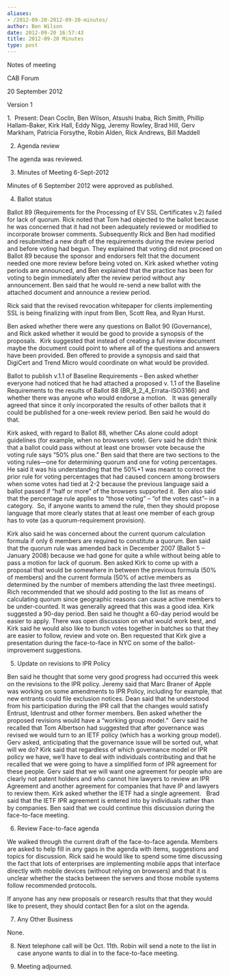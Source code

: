 ```yaml
---
aliases:
- /2012-09-20-2012-09-20-minutes/
author: Ben Wilson
date: 2012-09-20 16:57:43
title: 2012-09-20 Minutes
type: post
---
```


Notes of meeting

CAB Forum

20 September 2012

Version 1

1.  Present: Dean Coclin, Ben Wilson, Atsushi Inaba, Rich Smith, Phillip Hallam-Baker, Kirk Hall, Eddy Nigg, Jeremy Rowley, Brad Hill, Gerv Markham, Patricia Forsythe, Robin Alden, Rick Andrews, Bill Maddell

2. Agenda review

The agenda was reviewed.

3. Minutes of Meeting 6-Sept-2012

Minutes of 6 September 2012 were approved as published.

4. Ballot status

Ballot 89 (Requirements for the Processing of EV SSL Certificates v.2) failed for lack of quorum. Rick noted that Tom had objected to the ballot because he was concerned that it had not been adequately reviewed or modified to incorporate browser comments. Subsequently Rick and Ben had modified and resubmitted a new draft of the requirements during the review period and before voting had begun. They explained that voting did not proceed on Ballot 89 because the sponsor and endorsers felt that the document needed one more review before being voted on. Kirk asked whether voting periods are announced, and Ben explained that the practice has been for voting to begin immediately after the review period without any announcement. Ben said that he would re-send a new ballot with the attached document and announce a review period.

Rick said that the revised revocation whitepaper for clients implementing SSL is being finalizing with input from Ben, Scott Rea, and Ryan Hurst.

Ben asked whether there were any questions on Ballot 90 (Governance), and Rick asked whether it would be good to provide a synopsis of the proposals.  Kirk suggested that instead of creating a full review document maybe the document could point to where all of the questions and answers have been provided. Ben offered to provide a synopsis and said that DigiCert and Trend Micro would coordinate on what would be provided.

Ballot to publish v.1.1 of Baseline Requirements – Ben asked whether everyone had noticed that he had attached a proposed v. 1.1 of the Baseline Requirements to the results of Ballot 88 (BR_9_2_4_Errata-ISO3166) and whether there was anyone who would endorse a motion.   It was generally agreed that since it only incorporated the results of other ballots that it could be published for a one-week review period. Ben said he would do that.

Kirk asked, with regard to Ballot 88, whether CAs alone could adopt guidelines (for example, when no browsers vote). Gerv said he didn’t think that a ballot could pass without at least one browser vote because the voting rule says “50% plus one.” Ben said that there are two sections to the voting rules—one for determining quorum and one for voting percentages. He said it was his understanding that the 50%+1 was meant to correct the prior rule for voting percentages that had caused concern among browsers when some votes had tied at 2-2 because the previous language said a ballot passed if “half or more” of the browsers supported it.  Ben also said that the percentage rule applies to “those voting” – “of the votes cast”– in a category.  So, if anyone wants to amend the rule, then they should propose language that more clearly states that at least one member of each group has to vote (as a quorum-requirement provision).

Kirk also said he was concerned about the current quorum calculation formula if only 6 members are required to constitute a quorum. Ben said that the quorum rule was amended back in December 2007 (Ballot 5 – January 2008) because we had gone for quite a while without being able to pass a motion for lack of quorum. Ben asked Kirk to come up with a proposal that would be somewhere in between the previous formula (50% of members) and the current formula (50% of active members as determined by the number of members attending the last three meetings). Rich recommended that we should add posting to the list as means of calculating quorum since geographic reasons can cause active members to be under-counted. It was generally agreed that this was a good idea. Kirk suggested a 90-day period. Ben said he thought a 60-day period would be easier to apply. There was open discussion on what would work best, and Kirk said he would also like to bunch votes together in batches so that they are easier to follow, review and vote on. Ben requested that Kirk give a presentation during the face-to-face in NYC on some of the ballot-improvement suggestions.

5. Update on revisions to IPR Policy

Ben said he thought that some very good progress had occurred this week on the revisions to the IPR policy. Jeremy said that Marc Braner of Apple was working on some amendments to IPR Policy, including for example, that new entrants could file exclusion notices. Dean said that he understood from his participation during the IPR call that the changes would satisfy Entrust, Identrust and other former members. Ben asked whether the proposed revisions would have a “working group model.”  Gerv said he recalled that Tom Albertson had suggested that after governance was revised we would turn to an IETF policy (which has a working group model). Gerv asked, anticipating that the governance issue will be sorted out, what will we do? Kirk said that regardless of which governance model or IPR policy we have, we’ll have to deal with individuals contributing and that he recalled that we were going to have a simplified form of IPR agreement for these people. Gerv said that we will want one agreement for people who are clearly not patent holders and who cannot hire lawyers to review an IPR Agreement and another agreement for companies that have IP and lawyers to review them. Kirk asked whether the IETF had a single agreement.   Brad said that the IETF IPR agreement is entered into by individuals rather than by companies. Ben said that we could continue this discussion during the face-to-face meeting.

6. Review Face-to-face agenda

We walked through the current draft of the face-to-face agenda. Members are asked to help fill in any gaps in the agenda with items, suggestions and topics for discussion. Rick said he would like to spend some time discussing the fact that lots of enterprises are implementing mobile apps that interface directly with mobile devices (without relying on browsers) and that it is unclear whether the stacks between the servers and those mobile systems follow recommended protocols.

If anyone has any new proposals or research results that that they would like to present, they should contact Ben for a slot on the agenda.

7. Any Other Business

None.

8. Next telephone call will be Oct. 11th. Robin will send a note to the list in case anyone wants to dial in to the face-to-face meeting.

9. Meeting adjourned.